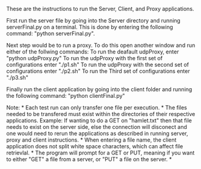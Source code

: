 These are the instructions to run the Server, Client, and Proxy applications.

First run the server file by going into the Server directory and running serverFinal.py on a terminal. This is done by entering the following command: "python serverFinal.py".

Next step would be to run a proxy. To do this open another window and run either of the follwing commands:
    To run the deafault udpProxy, enter "python udpProxy.py"
    To run the udpProxy with the first set of configurations enter "./p1.sh"
    To run the udpProxy with the  second set of configurations enter "./p2.sh"
    To run the Third set of configurations enter "./p3.sh"

Finally run the client application by going into the client folder and running the following command: "python clientFinal.py"

Note:
    * Each test run can only transfer one file per execution.
    * The files needed to be transfered must exist within the directories of their respective applications.
        Example: If wanting to do a GET on "hamlet.txt" then that file needs to exist on the server side, else the connection will disconect and one would need to rerun the applications as described in running server, proxy and client instructions.
    * When entering a file name, the client application does not split white space characters, which can affect file retrievlal. 
    * The program will prompt for a GET or PUT, meaning if you want to either "GET" a file from a server, or "PUT" a file on the server.
    * 
